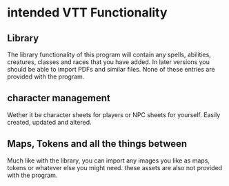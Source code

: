 # intended VTT Functionality

## Library

The library functionality of this program will contain any spells, abilities, creatures, classes and races that you have added.
In later versions you should be able to import PDFs and similar files. None of these entries are provided with the program.

## character management

Wether it be character sheets for players or NPC sheets for yourself. Easily created, updated and altered.

## Maps, Tokens and all the things between

Much like with the library, you can import any images you like as maps, tokens or whatever else you might need.
these assets are also not provided with the program.
